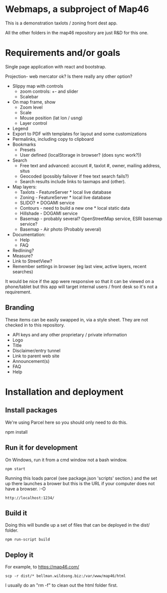 # Webmaps, a subproject of Map46

This is a demonstration taxlots / zoning front dest app.

All the other folders in the map46 repository are just R&D for this one.

# Requirements and/or goals

Single page application with react and bootstrap.

Projection- web mercator ok? Is there really any other option?

* Slippy map with controls
  * zoom controls: +- and slider
  * Scalebar
* On map frame, show
  * Zoom level
  * Scale
  * Mouse position (lat lon / usng)
  * Layer control
* Legend
* Export to PDF with templates for layout and some customizations
* Permalinks, including copy to clipboard
* Bookmarks
  * Presets
  * User defined (localStorage in browser? (does sync work?))
* Search
  * Free text and advanced: account #, taxlot #, owner, mailing address, situs
  * Geocoded (possibly failover if free text search fails?)
  * Search results include links to taxmaps and (other).
* Map layers:
  * Taxlots - FeatureServer * local live database
  * Zoning - FeatureServer * local live database
  * SLIDO? * DOGAMI service
  * Contours - need to build a new one * local static data
  * Hillshade - DOGAMI service
  * Basemap - probably several? OpenStreetMap service, ESRI basemap service?
  * Basemap - Air photo (Probably several)
* Documentation:
  * Help
  * FAQ
* Redlining?
* Measure?
* Link to StreetView?
* Remember settings in browser (eg last view, active layers, recent searches)

It would be nice if the app were responsive so that it can be viewed on a phone/tablet but
this app will target internal users / front desk so it's not a requirement.

## Branding

These items can be easily swapped in, via a style sheet.
They are not checked in to this repository.

* API keys and any other proprietary / private information
* Logo
* Title
* Disclaimer/entry tunnel
* Link to parent web site
* Announcement(s)
* FAQ
* Help

# Installation and deployment

## Install packages

We're using Parcel here so you should only need to do this.

  npm install

## Run it for development

On Windows, run it from a cmd window not a bash window.

    npm start

Running this loads parcel (see package.json 'scripts' section.)
and the set up there launches a brower but this is the URL if your
computer does not have a browser. :-O

    http://localhost:1234/

## Build it

Doing this will bundle up a set of files that can be deployed in the dist/ folder.

    npm run-script build

## Deploy it

For example, to https://map46.com/

    scp -r dist/* bellman.wildsong.biz:/var/www/map46/html

I usually do an "rm -f" to clean out the html folder first.

